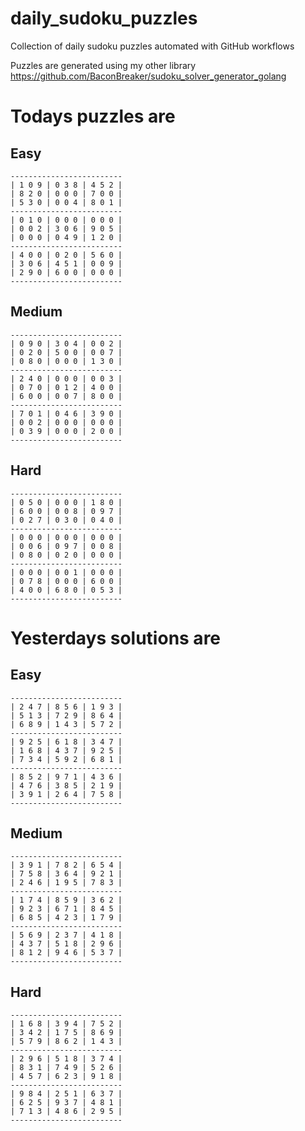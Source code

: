 
# daily_sudoku_puzzles 

Collection of daily sudoku puzzles automated with GitHub workflows 

Puzzles are generated using my other library https://github.com/BaconBreaker/sudoku_solver_generator_golang 
 

# Todays puzzles are 

## Easy 

```
-------------------------
| 1 0 9 | 0 3 8 | 4 5 2 | 
| 8 2 0 | 0 0 0 | 7 0 0 | 
| 5 3 0 | 0 0 4 | 8 0 1 | 
-------------------------
| 0 1 0 | 0 0 0 | 0 0 0 | 
| 0 0 2 | 3 0 6 | 9 0 5 | 
| 0 0 0 | 0 4 9 | 1 2 0 | 
-------------------------
| 4 0 0 | 0 2 0 | 5 6 0 | 
| 3 0 6 | 4 5 1 | 0 0 9 | 
| 2 9 0 | 6 0 0 | 0 0 0 | 
-------------------------
```
## Medium 

```
-------------------------
| 0 9 0 | 3 0 4 | 0 0 2 | 
| 0 2 0 | 5 0 0 | 0 0 7 | 
| 0 8 0 | 0 0 0 | 1 3 0 | 
-------------------------
| 2 4 0 | 0 0 0 | 0 0 3 | 
| 0 7 0 | 0 1 2 | 4 0 0 | 
| 6 0 0 | 0 0 7 | 8 0 0 | 
-------------------------
| 7 0 1 | 0 4 6 | 3 9 0 | 
| 0 0 2 | 0 0 0 | 0 0 0 | 
| 0 3 9 | 0 0 0 | 2 0 0 | 
-------------------------
```
## Hard 

```
-------------------------
| 0 5 0 | 0 0 0 | 1 8 0 | 
| 6 0 0 | 0 0 8 | 0 9 7 | 
| 0 2 7 | 0 3 0 | 0 4 0 | 
-------------------------
| 0 0 0 | 0 0 0 | 0 0 0 | 
| 0 0 6 | 0 9 7 | 0 0 8 | 
| 0 8 0 | 0 2 0 | 0 0 0 | 
-------------------------
| 0 0 0 | 0 0 1 | 0 0 0 | 
| 0 7 8 | 0 0 0 | 6 0 0 | 
| 4 0 0 | 6 8 0 | 0 5 3 | 
-------------------------
```
# Yesterdays solutions are 

## Easy 

```
-------------------------
| 2 4 7 | 8 5 6 | 1 9 3 | 
| 5 1 3 | 7 2 9 | 8 6 4 | 
| 6 8 9 | 1 4 3 | 5 7 2 | 
-------------------------
| 9 2 5 | 6 1 8 | 3 4 7 | 
| 1 6 8 | 4 3 7 | 9 2 5 | 
| 7 3 4 | 5 9 2 | 6 8 1 | 
-------------------------
| 8 5 2 | 9 7 1 | 4 3 6 | 
| 4 7 6 | 3 8 5 | 2 1 9 | 
| 3 9 1 | 2 6 4 | 7 5 8 | 
-------------------------
```
## Medium 

```
-------------------------
| 3 9 1 | 7 8 2 | 6 5 4 | 
| 7 5 8 | 3 6 4 | 9 2 1 | 
| 2 4 6 | 1 9 5 | 7 8 3 | 
-------------------------
| 1 7 4 | 8 5 9 | 3 6 2 | 
| 9 2 3 | 6 7 1 | 8 4 5 | 
| 6 8 5 | 4 2 3 | 1 7 9 | 
-------------------------
| 5 6 9 | 2 3 7 | 4 1 8 | 
| 4 3 7 | 5 1 8 | 2 9 6 | 
| 8 1 2 | 9 4 6 | 5 3 7 | 
-------------------------
```
## Hard 

```
-------------------------
| 1 6 8 | 3 9 4 | 7 5 2 | 
| 3 4 2 | 1 7 5 | 8 6 9 | 
| 5 7 9 | 8 6 2 | 1 4 3 | 
-------------------------
| 2 9 6 | 5 1 8 | 3 7 4 | 
| 8 3 1 | 7 4 9 | 5 2 6 | 
| 4 5 7 | 6 2 3 | 9 1 8 | 
-------------------------
| 9 8 4 | 2 5 1 | 6 3 7 | 
| 6 2 5 | 9 3 7 | 4 8 1 | 
| 7 1 3 | 4 8 6 | 2 9 5 | 
-------------------------
```
